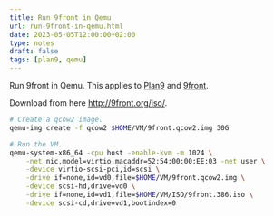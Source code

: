 ```yaml
---
title: Run 9front in Qemu
url: run-9front-in-qemu.html
date: 2023-05-05T12:00:00+02:00
type: notes
draft: false
tags: [plan9, qemu]
---
```


Run 9front in Qemu. This applies to [Plan9](https://9p.io/plan9/) and
[9front](https://9front.org/).

Download from here http://9front.org/iso/.

```sh
# Create a qcow2 image.
qemu-img create -f qcow2 $HOME/VM/9front.qcow2.img 30G

# Run the VM.
qemu-system-x86_64 -cpu host -enable-kvm -m 1024 \
    -net nic,model=virtio,macaddr=52:54:00:00:EE:03 -net user \
    -device virtio-scsi-pci,id=scsi \
    -drive if=none,id=vd0,file=$HOME/VM/9front.qcow2.img \
    -device scsi-hd,drive=vd0 \
    -drive if=none,id=vd1,file=$HOME/VM/ISO/9front.386.iso \
    -device scsi-cd,drive=vd1,bootindex=0
```
